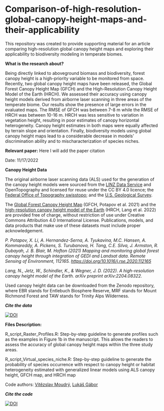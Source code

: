 # Comparison-of-high-resolution-global-canopy-height-maps-and-their-applicability

This repository was created to provide supporting material for an article comparing high-resolution global canopy height maps and exploring their applicability to biodiversity modeling in temperate biomes.

**What is the research about?**

Being directly linked to aboveground biomass and biodiversity, forest canopy height is a high-priority variable to be monitored from space. Recently, two global canopy height maps have been released, the Global Forest Canopy Height Map (GFCH) and the High-Resolution Canopy Height Model of the Earth (HRCH). We assessed their accuracy using canopy height models derived from airborne laser scanning in three areas of the temperate biome. Our results show the presence of large errors in the evaluated maps. The RMSE of GFCH was between 7-8 m while the RMSE of HRCH was between 10-16 m. HRCH was less sensitive to variation in vegetation height, resulting in poor estimates of canopy horizontal heterogeneity. Canopy height estimates in both maps were equally affected by terrain slope and orientation. Finally, biodiversity models using global canopy height maps lead to a considerable decrease in models’ discrimination ability and to mischaracterization of species niches.

**Relevant paper:**
Here I will add the paper citation
              
Date: 11/17/2022

**Canopy Height Data**

The original airborne laser scanning data (ALS) used for the generation of the canopy height models were sourced from the [LINZ Data Service](https://data.linz.govt.nz/) and OpenTopography and licensed for reuse under the CC BY 4.0 licence; the [Federal Office of Topography swisstopo](https://www.swisstopo.admin.ch/en/geodata/height/surface3d.html); and the [U.S. Geological Survey](https://apps.nationalmap.gov/downloader/).

The [Global Forest Canopy Height Map](https://glad.umd.edu/dataset/gedi) (GFCH, Potapov et al. 2021) and the [high-resolution canopy height model of the Earth](https://langnico.github.io/globalcanopyheight/) (HRCH, Lang et al. 2022) are provided free of charge, without restriction of use under Creative Commons Attribution 4.0 International License. Publications, models, and data products that make use of these datasets must include proper acknowledgement.

*P. Potapov, X. Li, A. Hernandez-Serna, A. Tyukavina, M.C. Hansen, A. Kommareddy, A. Pickens, S. Turubanova, H. Tang, C.E. Silva, J. Armston, R. Dubayah, J. B. Blair, M. Hofton (2021) Mapping and monitoring global forest canopy height through integration of GEDI and Landsat data. Remote Sensing of Environment, 112165. https://doi.org/10.1016/j.rse.2020.112165*

*Lang, N., Jetz, W., Schindler, K., & Wegner, J. D. (2022). A high-resolution canopy height model of the Earth. arXiv preprint arXiv:2204.08322.*

Used canopy height data can be downloaded from the Zenodo repository, where EBR stands for Entlebuch Biosphere Reserve, MRF stands for Mount Richmond Forest and TAW stands for Trinity Alps Wilderness.

***Cite the data***

[![DOI](https://zenodo.org/badge/DOI/10.5281/zenodo.7697253.svg)](https://doi.org/10.5281/zenodo.7697253)

**Files Description:**

R_script_Raster_Profiles.R: Step-by-step guideline to generate profiles such as the examples in Figure 1b in the manuscript. This allows the readers to assess the accuracy of global canopy height maps within the three study areas.

R_script_Virtual_species_niche.R: Step-by-step guideline to generate the probability of species occurrence with respect to canopy height or habitat heterogeneity estimated with generalized linear models using ALS canopy height, GFCH map, and HRCH map

Code authors: [Vítězslav Moudrý](https://scholar.google.cz/citations?user=aSI2lNEAAAAJ&hl=cs), [Lukáš Gábor](https://scholar.google.cz/citations?user=pLQXY5wAAAAJ&hl=cs)

***Cite the code***

[![DOI](https://zenodo.org/badge/566486768.svg)](https://zenodo.org/badge/latestdoi/566486768)
